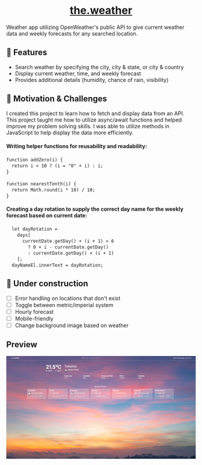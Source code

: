 # <div align="center"><center>[the.weather](https://the-weather-six.vercel.app/)</div>

Weather app utilizing OpenWeather's public API to give current weather data and weekly forecasts for any searched location.
  
## :star2: Features
- Search weather by specifying the city, city & state, or city & country
- Display current weather, time, and weekly forecast
- Provides additional details (humidity, chance of rain, visibility)
  
## 🏃 Motivation & Challenges
I created this project to learn how to fetch and display data from an API. This project taught me how to utilize async/await functions and helped improve my problem solving skills. I was able to utilize methods in JavaScript to help display the data more efficiently.

#### Writing helper functions for reusability and readability:
```
function addZero(i) {
  return i < 10 ? (i = "0" + i) : i;
}

function nearestTenth(i) {
  return Math.round(i * 10) / 10;
}
```
#### Creating a day rotation to supply the correct day name for the weekly forecast based on current date:
```
  let dayRotation = 
    days[
      currentDate.getDay() + (i + 1) > 6
        ? 0 + i - currentDate.getDay()
        : currentDate.getDay() + (i + 1)
    ];
  dayNameEl.innerText = dayRotation;
```
  
## :construction: Under construction
- [ ] Error handling on locations that don't exist
- [ ] Toggle between metric/imperial system
- [ ] Hourly forecast
- [ ] Mobile-friendly
- [ ] Change background image based on weather

Preview
---
![screenshot of weather app](https://github.com/waynecen/the-weather/blob/main/preview_the-weather.png)

